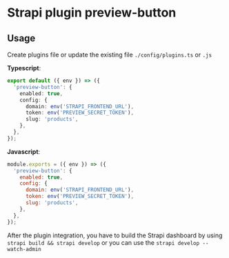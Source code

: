 # Strapi plugin preview-button

## Usage

Create plugins file or update the existing file `./config/plugins.ts` or `.js`

**Typescript**:

```ts
export default ({ env }) => ({
  'preview-button': {
    enabled: true,
    config: {
      domain: env('STRAPI_FRONTEND_URL'),
      token: env('PREVIEW_SECRET_TOKEN'),
      slug: 'products',
    },
  },
});
```

**Javascript**:

```js
module.exports = ({ env }) => ({
  'preview-button': {
    enabled: true,
    config: {
      domain: env('STRAPI_FRONTEND_URL'),
      token: env('PREVIEW_SECRET_TOKEN'),
      slug: 'products',
    },
  },
});
```

After the plugin integration, you have to build the Strapi dashboard by using `strapi build && strapi develop` or you can use the `strapi develop --watch-admin`
